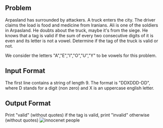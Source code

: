 ## Problem
Arpasland has surrounded by attackers. A truck enters the city. The driver claims the load is food and medicine from Iranians. Ali is one of the soldiers in Arpasland. He doubts about the truck, maybe it's from the siege. He knows that a tag is valid if the sum of every two consecutive digits of it is even and its letter is not a vowel. Determine if the tag of the truck is valid or not.

We consider the letters "A","E","I","O","U","Y" to be vowels for this problem.

## Input Format
The first line contains a string of length 9. The format is "DDXDDD-DD", where D stands for a digit (non zero) and X is an uppercase english letter.

## Output Format
Print "valid" (without quotes) if the tag is valid, print "invalid" otherwise (without quotes)
![innocenet people](https://user-images.githubusercontent.com/41548582/129853407-1ae4c08c-80e3-4da9-b20b-c707d7323f9d.PNG)


